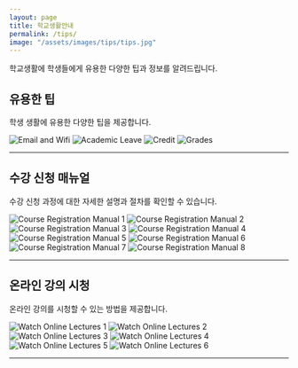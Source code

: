 ```yaml
---
layout: page
title: 학교생활안내
permalink: /tips/
image: "/assets/images/tips/tips.jpg"
---
```


학교생활에 학생들에게 유용한 다양한 팁과 정보를 알려드립니다.

## 유용한 팁

학생 생활에 유용한 다양한 팁을 제공합니다.

<div class="gallery-box">
  <div class="gallery">
    <img src="/assets/images/tips/Tips/1.email_wifi.jpeg" loading="lazy" alt="Email and Wifi">
    <img src="/assets/images/tips/Tips/2.academic_leave.jpeg" loading="lazy" alt="Academic Leave">
    <img src="/assets/images/tips/Tips/3.credit.jpeg" loading="lazy" alt="Credit">
    <img src="/assets/images/tips/Tips/4.grades.jpeg" loading="lazy" alt="Grades">
  </div>
</div>

---

## 수강 신청 매뉴얼

수강 신청 과정에 대한 자세한 설명과 절차를 확인할 수 있습니다.

<div class="gallery-box">
  <div class="gallery">
    <img src="/assets/images/tips/Course_Registration_Manual/1.Course_Registration_Manual.jpg" loading="lazy" alt="Course Registration Manual 1">
    <img src="/assets/images/tips/Course_Registration_Manual/2.Course_Registration_Manual.jpg" loading="lazy" alt="Course Registration Manual 2">
    <img src="/assets/images/tips/Course_Registration_Manual/3.Course_Registration_Manual.jpg" loading="lazy" alt="Course Registration Manual 3">
    <img src="/assets/images/tips/Course_Registration_Manual/4.Course_Registration_Manual.jpg" loading="lazy" alt="Course Registration Manual 4">
    <img src="/assets/images/tips/Course_Registration_Manual/5.Course_Registration_Manual.jpg" loading="lazy" alt="Course Registration Manual 5">
    <img src="/assets/images/tips/Course_Registration_Manual/6.Course_Registration_Manual.jpg" loading="lazy" alt="Course Registration Manual 6">
    <img src="/assets/images/tips/Course_Registration_Manual/7.Course_Registration_Manual.jpg" loading="lazy" alt="Course Registration Manual 7">
    <img src="/assets/images/tips/Course_Registration_Manual/8.Course_Registration_Manual.jpg" loading="lazy" alt="Course Registration Manual 8">
  </div>
</div>

---

## 온라인 강의 시청

온라인 강의를 시청할 수 있는 방법을 제공합니다.

<div class="gallery-box">
  <div class="gallery">
    <img src="/assets/images/tips/Watch_Online_Lectures/1.Watch_Online_Lectures.JPG" loading="lazy" alt="Watch Online Lectures 1">
    <img src="/assets/images/tips/Watch_Online_Lectures/2.Watch_Online_Lectures.JPG" loading="lazy" alt="Watch Online Lectures 2">
    <img src="/assets/images/tips/Watch_Online_Lectures/3.Watch_Online_Lectures.JPG" loading="lazy" alt="Watch Online Lectures 3">
    <img src="/assets/images/tips/Watch_Online_Lectures/4.Watch_Online_Lectures.JPG" loading="lazy" alt="Watch Online Lectures 4">
    <img src="/assets/images/tips/Watch_Online_Lectures/4.Watch_Online_Lectures.JPG" loading="lazy" alt="Watch Online Lectures 5">
    <img src="/assets/images/tips/Watch_Online_Lectures/4.Watch_Online_Lectures.JPG" loading="lazy" alt="Watch Online Lectures 6">
  </div>
</div>

---

